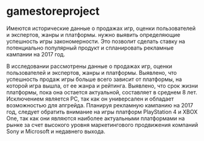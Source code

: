 # gamestoreproject
Имеются исторические данные о продажах игр, оценки пользователей и экспертов, жанры и платформы. нужно выявить определяющие успешность игры закономерности. 
Это позволит сделать ставку на потенциально популярный продукт и спланировать рекламные кампании на 2017 год.

В исследовании рассмотрены данные о продажах игр, оценки пользователей и экспертов, жанры и платформы. Выявлено, что успешность продаж игры больше всего зависит 
от платформы, на которой игра вышла, от ее жанра и рейтинга. Выявлено, что срок жизни платформы, пока она остается актуальной, составляет в среднем 8 лет. 
Исключением является PC, так как он универсален и обладает возможностью для апгрейда. Планируя рекламную кампанию на 2017 год, следует обратить внимание на игры 
платформ PlayStation 4 и XBOX One, так как они являются наиболее актуальными платформами на рынке за счет высокого уровня маркетингового продвижения компаний Sony 
и Microsoft и недавнего выхода.
